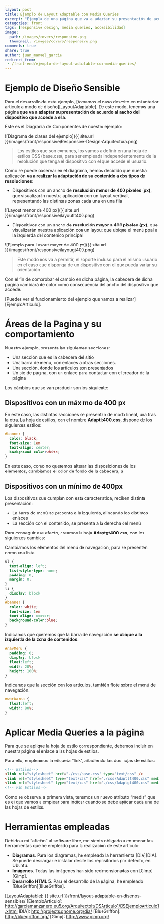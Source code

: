 ```yaml
---
layout: post
title: Ejemplo de Layout Adaptable con Media Queries
excerpt: "Ejemplo de una página que va a adaptar su presentación de acuerdo al ancho del dispositivo que accede a ella."
categories: front
tags: [responsive design, media queries, accesibilidad]
image:
  path: /images/covers/responsive.png
  thumbnail: /images/covers/responsive.png
comments: true
share: true
author: juan_manuel_garcia
redirect_from:
 - /front-end/ejemplo-de-layout-adaptable-con-media-queries/
---
```


# Ejemplo de Diseño Sensible

Para el desarrollo de este ejemplo, [tomamos el caso descrito en mi anterior articulo a modo de diseño][LayoutAdaptable]. De este modo, tenemos una página **que va a adaptar su presentación de acuerdo al ancho del dispositivo que accede a ella**.

Este es el Diagrama de Componentes de nuestro ejemplo:

![Diagrama de clases del ejemplo]({{ site.url }}/images/front/responsive/Responsive-Design-Arquitectura.png)

> Los estilos que son comunes, los vamos a definir en una hoja de estilos CSS (base.css), para ser empleada independientemente de la resolución que tenga el dispositivo con el que accede el usuario.

Como se puede observar en el diagrama, hemos decidido que nuestra aplicación **va a realizar la adaptación de su contenido a dos tipos de resoluciones**:

* Dispositivos con un ancho de **resolución menor de 400 pixeles (px)**, que visualizarán nuestra aplicación con un layout vertical, representando las distintas zonas cada una en una fila

![Layout menor de 400 px]({{ site.url }}/images/front/responsive/layoutlt400.png)

* Dispositivos con un ancho de **resolución mayor a 400 pixeles (px)**, que visualizarán nuestra aplicación con un layout que ubique el menú ppal a la izquierda del contenido principal

![Ejemplo para Layout mayor de 400 px]({{ site.url }}/images/front/responsive/layougt400.png)

>Este modo nos va a permitir, el soporte incluso para el mismo usuario en el caso que disponga de un dispositivo con el que pueda variar su orientación

Con el fin de comprobar el cambio en dicha página, la cabecera de dicha página cambiará de color como consecuencia del ancho del dispositivo que accede.

[Puedes ver el funcionamiento del ejemplo que vamos a realizar][EjemploArticulo].

# Áreas de la Pagina y su comportamiento

Nuestro ejemplo, presenta las siguientes secciones:

* Una sección que es la cabecera del sitio
* Una barra de menu, con enlaces a otras secciones.
* Una sección, donde los articulos son presentados
* Un pie de página, con un enlace para contactar con el creador de la página

Los cámbios que se van producir son los siguiente:

## Dispositivos con un máximo de 400 px
En este caso, las distintas secciones se presentan de modo lineal, una tras la otra. La hoja de estilos, con el nombre **Adaptlt400.css**, dispone de los siguientes estilos:

~~~css
#banner {
  color: black;
  font-size: 1em;
  text-align: center;
  background-color:white;
}
~~~

En este caso, como no queremos alterar las disposiciones de los elementos, cambiamos el color de fondo de la cabecera, a

## Dispositivos con un mínimo de 400px
Los dispositivos que cumplan con esta característica, reciben distinta presentación:

*	La barra de menú se presenta a la izquierda, alineando los distintos enlaces
*	La sección con el contenido, se presenta a la derecha del menú

Para conseguir ese efecto, creamos la hoja **Adaptgt400.css**, con los siguientes cambios:

Cambiamos los elementos del menú de navegación, para se presenten como una lista

~~~css
ul {
  text-align: left;
  list-style-type: none;
  padding: 0;
  margin: 0;
}
li {
  display: block;
}
#banner {
  color: white;
  font-size: 1em;
  text-align: center;
  background-color:blue;
}
~~~

Indicamos que queremos que la barra de navegación **se ubique a la izquierda de la zona de contenidos**.

~~~css
#navMenu {
  padding: 0;
  display: block;
  float:left;
  width: 20%;
  height: 100%;
}
~~~

Indicamos que la sección con los artículos, también flote sobre el menú de navegación.

~~~css
#workArea {
  float:left;
  width: 80%;
}
~~~

# Aplicar Media Queries a la página
Para que se aplique la hoja de estilo correspondiente, debemos incluir en nuestra página el enlace a las hojas de estilos.

Para ello, empleamos la etiqueta “link”, añadiendo las dos hojas de estilos:

~~~html
<!-- Estilos-->
<link rel="stylesheet" href="./css/base.css" type="text/css" />
<link rel="stylesheet" type="text/css" href="./css/Adaptlt400.css" media=" (max-width: 400px)" />
<link rel="stylesheet" type="text/css" href="./css/Adaptgt400.css" media=" (min-width: 400px)" />
<!-- Fin Estilos-->
~~~

Como se observa, a primera vista, tenemos un nuevo atributo “media” que es el que vamos a emplear para indicar cuando se debe aplicar cada una de las hojas de estilos.

# Herramientas empleadas
Debido a mi “afición” al software libre, me siento obligado a enumerar las herramientas que he empleado para la realización de este artículo:


*	**Diagramas**. Para los diagramas, he empleado la herramienta [DIA][DIA]. Se puede descargar e instalar desde los repositorios por defecto, en Ubuntu.
* **Imágenes**. Todas las imágenes han sido redimensionadas con [Gimp][Gimp].
*	**Desarrollo HTML 5**. Para el desarrollo de la página, he empleado [BlueGriffon][BlueGriffon].

[LayoutAdaptable]: {{ site.url }}/front/layout-adaptable-en-disenos-sensibles/
[EjemploArticulo]: http://garciamanzanero.eu5.org/ArquitectoIt/DSArticulo1/DSEjemploArticulo1.xhtml
[DIA]: http://projects.gnome.org/dia/
[BlueGriffon]: http://bluegriffon.org/
[Gimp]: http://www.gimp.org/
